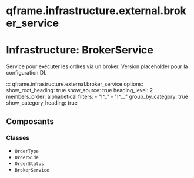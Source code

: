 # qframe.infrastructure.external.broker_service


Infrastructure: BrokerService
=============================

Service pour exécuter les ordres via un broker.
Version placeholder pour la configuration DI.


::: qframe.infrastructure.external.broker_service
    options:
      show_root_heading: true
      show_source: true
      heading_level: 2
      members_order: alphabetical
      filters:
        - "!^_"
        - "!^__"
      group_by_category: true
      show_category_heading: true

## Composants

### Classes

- `OrderType`
- `OrderSide`
- `OrderStatus`
- `BrokerService`

